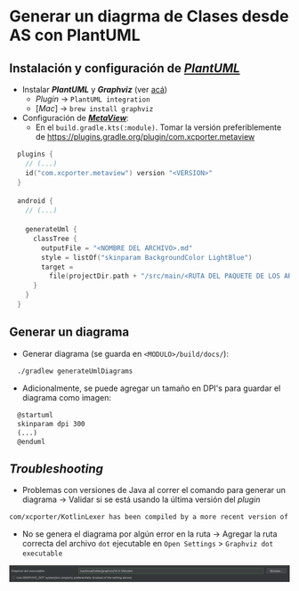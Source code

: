 # Generar un diagrma de Clases desde AS con PlantUML

## Instalación y configuración de [*PlantUML*](https://plantuml.com/es/class-diagram)
- Instalar ***PlantUML*** y ***Graphviz*** (ver [acá](https://medium.com/@shivam.gosavi340_58315/productivity-hack-visual-documentation-using-plantuml-2f9562890a42))
  - *Plugin* → `PlantUML integration`
  - [*Mac*] → `brew install graphviz`
- Configuración de [***MetaView***](https://github.com/xcporter/MetaView):
  - En el `build.gradle.kts(:module)`. Tomar la versión preferiblemente de https://plugins.gradle.org/plugin/com.xcporter.metaview

```kotlin
  plugins {
    // (...)
    id("com.xcporter.metaview") version "<VERSION>"
  }
  
  android {
    // (...)
  
    generateUml {
      classTree {
        outputFile = "<NOMBRE DEL ARCHIVO>.md"
        style = listOf("skinparam BackgroundColor LightBlue")
        target =
          file(projectDir.path + "/src/main/<RUTA DEL PAQUETE DE LOS ARCHIVOS A GENERAR EL DIAGRAMA>")
      }
    }
  }
```

## Generar un diagrama
- Generar diagrama (se guarda en `<MODULO>/build/docs/`):

```bash
  ./gradlew generateUmlDiagrams
```

- Adicionalmente, se puede agregar un tamaño en DPI's para guardar el diagrama como imagen:

```plantuml
  @startuml
  skinparam dpi 300
  (...)
  @enduml
```

## *Troubleshooting*
- Problemas con versiones de Java al correr el comando para generar un diagrama → Validar si se está usando la última versión del *plugin*

```bash
com/xcporter/KotlinLexer has been compiled by a more recent version of the Java Runtime (class file version 58.0), this version of the Java Runtime only recognizes class file versions up to 55.0
```

- No se genera el diagrama por algún error en la ruta → Agregar la ruta correcta del archivo `dot` ejecutable en `Open Settings` > `Graphviz dot executable`

<img src="../images/graphviz-dot-executable-path.png" width="1264" alt="">
